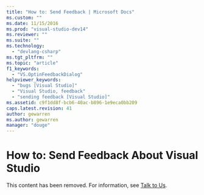 ```yaml
---
title: "How to: Send Feedback | Microsoft Docs"
ms.custom: ""
ms.date: 11/15/2016
ms.prod: "visual-studio-dev14"
ms.reviewer: ""
ms.suite: ""
ms.technology:
  - "devlang-csharp"
ms.tgt_pltfrm: ""
ms.topic: "article"
f1_keywords:
  - "VS.OptinFeedbackDialog"
helpviewer_keywords:
  - "bugs [Visual Studio]"
  - "Visual Studio, feedback"
  - "sending feedback [Visual Studio]"
ms.assetid: c9f1dd8f-bcb6-40ac-b896-1e9eca0bb209
caps.latest.revision: 41
author: gewarren
ms.author: gewarren
manager: "douge"
---
```

# How to: Send Feedback About Visual Studio
This content has been removed. For information, see [Talk to Us](../ide/talk-to-us.md).